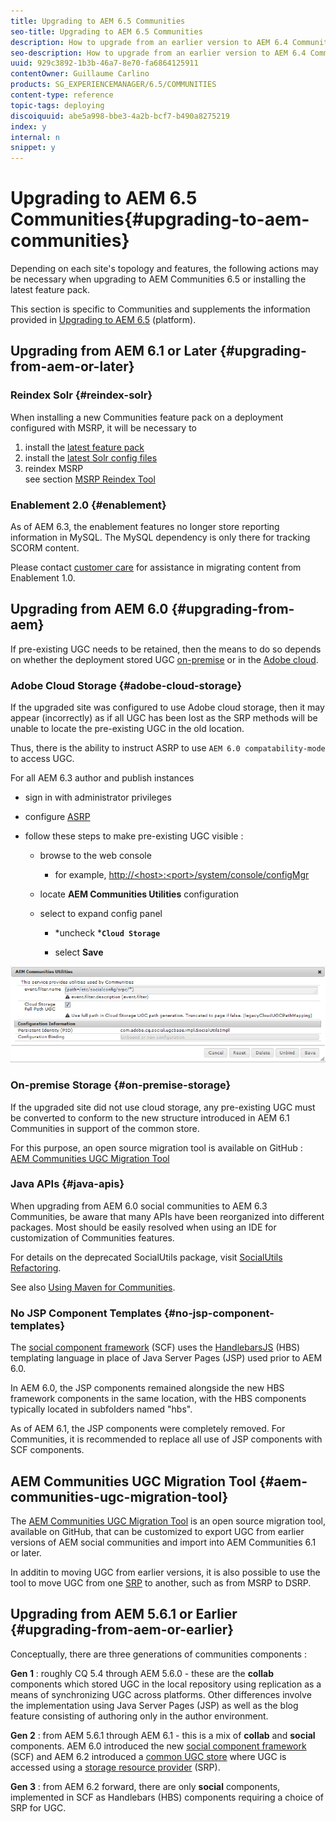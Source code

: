 ```yaml
---
title: Upgrading to AEM 6.5 Communities
seo-title: Upgrading to AEM 6.5 Communities
description: How to upgrade from an earlier version to AEM 6.4 Communities
seo-description: How to upgrade from an earlier version to AEM 6.4 Communities
uuid: 929c3892-1b3b-46a7-8e70-fa6864125911
contentOwner: Guillaume Carlino
products: SG_EXPERIENCEMANAGER/6.5/COMMUNITIES
content-type: reference
topic-tags: deploying
discoiquuid: abe5a998-bbe3-4a2b-bcf7-b490a8275219
index: y
internal: n
snippet: y
---
```


# Upgrading to AEM 6.5 Communities{#upgrading-to-aem-communities}

Depending on each site's topology and features, the following actions may be necessary when upgrading to AEM Communities 6.5 or installing the latest feature pack.

This section is specific to Communities and supplements the information provided in [Upgrading to AEM 6.5](../../sites/deploying/using/upgrade.md) (platform).

## Upgrading from AEM 6.1 or Later {#upgrading-from-aem-or-later}

### Reindex Solr {#reindex-solr}

When installing a new Communities feature pack on a deployment configured with MSRP, it will be necessary to

1. install the [latest feature pack](../../communities/using/deploy-communities.md#latestfeaturepack)
1. install the [latest Solr config files](/communities/using/msrp.md#upgrading)
1. reindex MSRP  
   see section [MSRP Reindex Tool](/communities/using/msrp.md#msrp-reindex-tool)

### Enablement 2.0 {#enablement}

As of AEM 6.3, the enablement features no longer store reporting information in MySQL. The MySQL dependency is only there for tracking SCORM content.

Please contact [customer care](https://helpx.adobe.com/marketing-cloud/contact-support.html) for assistance in migrating content from Enablement 1.0.

## Upgrading from AEM 6.0 {#upgrading-from-aem}

If pre-existing UGC needs to be retained, then the means to do so depends on whether the deployment stored UGC [on-premise](#on-premise-storage) or in the [Adobe cloud](#adobe-cloud-storage).

### Adobe Cloud Storage {#adobe-cloud-storage}

If the upgraded site was configured to use Adobe cloud storage, then it may appear (incorrectly) as if all UGC has been lost as the SRP methods will be unable to locate the pre-existing UGC in the old location.

Thus, there is the ability to instruct ASRP to use `AEM 6.0 compatability-mode` to access UGC.

For all AEM 6.3 author and publish instances

* sign in with administrator privileges
* configure [ASRP](../../communities/using/asrp.md)
* follow these steps to make pre-existing UGC visible :

    * browse to the web console

        * for example, [http://&lt;host&gt;:&lt;port&gt;/system/console/configMgr](http://localhost:4502/system/console/configMgr)

    * locate **AEM Communities Utilities** configuration
    * select to expand config panel

        * *uncheck ***`Cloud Storage`**
        
        * select **Save**

![](assets/chlimage_1-176.png) 

### On-premise Storage {#on-premise-storage}

If the upgraded site did not use cloud storage, any pre-existing UGC must be converted to conform to the new structure introduced in AEM 6.1 Communities in support of the common store.

For this purpose, an open source migration tool is available on GitHub :  
[AEM Communities UGC Migration Tool](https://github.com/Adobe-Marketing-Cloud/communities-ugc-migration)

### Java APIs {#java-apis}

When upgrading from AEM 6.0 social communities to AEM 6.3 Communities, be aware that many APIs have been reorganized into different packages. Most should be easily resolved when using an IDE for customization of Communities features.

For details on the deprecated SocialUtils package, visit [SocialUtils Refactoring](/communities/using/socialutils.md).

See also [Using Maven for Communities](/communities/using/maven.md).

### No JSP Component Templates {#no-jsp-component-templates}

The [social component framework](/communities/using/scf.md) (SCF) uses the [HandlebarsJS](http://www.handlebarsjs.com/) (HBS) templating language in place of Java Server Pages (JSP) used prior to AEM 6.0.

In AEM 6.0, the JSP components remained alongside the new HBS framework components in the same location, with the HBS components typically located in subfolders named "hbs".

As of AEM 6.1, the JSP components were completely removed. For Communities, it is recommended to replace all use of JSP components with SCF components.

## AEM Communities UGC Migration Tool {#aem-communities-ugc-migration-tool}

The [AEM Communities UGC Migration Tool](https://github.com/Adobe-Marketing-Cloud/communities-ugc-migration) is an open source migration tool, available on GitHub, that can be customized to export UGC from earlier versions of AEM social communities and import into AEM Communities 6.1 or later.

In additin to moving UGC from earlier versions, it is also possible to use the tool to move UGC from one [SRP](../../communities/using/working-with-srp.md) to another, such as from MSRP to DSRP.

## Upgrading from AEM 5.6.1 or Earlier {#upgrading-from-aem-or-earlier}

Conceptually, there are three generations of communities components :

**Gen 1** : roughly CQ 5.4 through AEM 5.6.0 - these are the **collab** components which stored UGC in the local repository using replication as a means of synchronizing UGC across platforms. Other differences involve the implementation using Java Server Pages (JSP) as well as the blog feature consisting of authoring only in the author environment.

**Gen 2** : from AEM 5.6.1 through AEM 6.1 - this is a mix of **collab** and **social** components. AEM 6.0 introduced the new [social component framework](/communities/using/scf.md) (SCF) and AEM 6.2 introduced a [common UGC store](../../communities/using/working-with-srp.md) where UGC is accessed using a [storage resource provider](/communities/using/srp.md) (SRP).

**Gen 3** : from AEM 6.2 forward, there are only **social** components, implemented in SCF as Handlebars (HBS) components requiring a choice of SRP for UGC.
